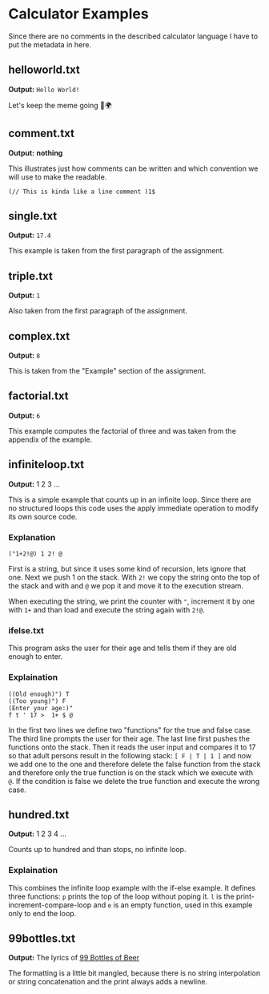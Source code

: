 # Calculator Examples

Since there are no comments in the described calculator language I have to put
the metadata in here.

## helloworld.txt

**Output:** `Hello World!`

Let's keep the meme going 👋🌍

## comment.txt
**Output:** __nothing__

This illustrates just how comments can be written and which convention we will
use to make the readable.

`(// This is kinda like a line comment )1$`

## single.txt

**Output:** `17.4`

This example is taken from the first paragraph of the assignment.

## triple.txt

**Output:** `1`

Also taken from the first paragraph of the assignment.

## complex.txt

**Output:** `8`

This is taken from the "Example" section of the assignment.

## factorial.txt

**Output:** `6`

This example computes the factorial of three and was taken from the appendix of 
the example.

## infiniteloop.txt

**Output:** 1 2 3 ...

This is a simple example that counts up in an infinite loop. Since there are no
structured loops this code uses the apply immediate operation to modify its 
own source code.

### Explanation
`("1+2!@) 1 2! @`

First is a string, but since it uses some kind of recursion, lets ignore that
one. Next we push 1 on the stack. With `2!` we copy the string onto the top of 
the stack and with and `@` we pop it and move it to the execution stream.

When executing the string, we print the counter with `"`, increment it by one 
with `1+` and than load and execute the string again with `2!@`.

### ifelse.txt

This program asks the user for their age and tells them if they are old enough
to enter.

### Explaination
```
((Old enough)") T  
((Too young)") F
(Enter your age:)"
f t ' 17 >  1+ $ @
```

In the first two lines we define two "functions" for the true and false case.
The third line prompts the user for their age.
The last line first pushes the functions onto the stack. Then it reads the user
input and compares it to 17 so that adult persons result in the following stack:
`[ F | T | 1 ]` and now we add one to the one and therefore delete the false 
function from the stack and therefore only the true function is on the stack 
which we execute with `@`. If the condition is false we delete the true function
and execute the wrong case. 

## hundred.txt

**Output:** 1 2 3 4 ...

Counts up to hundred and than stops, no infinite loop.

### Explaination
This combines the infinite loop example with the if-else example. It defines 
three functions: `p` prints the top of the loop without poping it. `l` is the 
print-increment-compare-loop and `e` is an empty function, used in this example
only to end the loop.

## 99bottles.txt

**Output:** The lyrics of [99 Bottles of Beer](https://99-bottles-of-beer.net/lyrics.html)

The formatting is a little bit mangled, because there is no string interpolation
or string concatenation and the print always adds a newline.